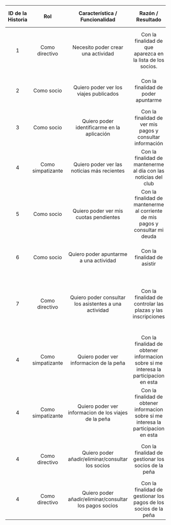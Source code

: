 | ID de la Historia | Rol | Característica / Funcionalidad |  Razón / Resultado | Número (#) de Escenario |   Criterio de Aceptación (Título)   |  Contexto  |  Evento | Resultado / Comportamiento esperado |
|:-----------------:|:----------------:|:-------------------------------------------------------------------------------------:|:-------------------------------------------------------------------:|:-----------------------:|:-----------------------------------:|:--------------------------------------------------------------:|:------------------------------------------------------------:|:---------------------------------------------------------------------------------------------------------------------:|
| 1     |  Como directivo   | Necesito poder crear una actividad | Con la finalidad de que aparezca en la lista de los socios. | 1                       |            Creación de actividad            | En caso de que se seleccione la creación de una actividad | Cuando se despliegue el listado de categorías a seleccionar. | Se mostrará el menú de creación de una actividad, con un formulario para rellenar los datos. |
| 2 | Como socio | Quiero poder ver los viajes publicados | Con la finalidad de poder apuntarme | 2                       | Lista de viajes | Al seleccionar la lista de viajes | Cuando se pulse en el botón "Actividades" del menú | Se mostrará una lista ordenada de las actividades y viajes activos. |
| 3 | Como socio | Quiero poder identificarme en la aplicación | Con la finalidad de ver mis pagos y consultar información | 3                       | Login  | N/A                                                            | Al seleccionar el botón "Iniciar sesion" en el menú | Se abrirá el formulario de inicio de sesión.               |
| 4 | Como simpatizante | Quiero poder ver las noticias más recientes | Con la finalidad de mantenerme al día con las noticias del club | 4 | Listado de noticias | N/A | Al seleccionar el botón "Noticias" del menú | Se mostrará una lista de noticias relacionadas con el Granada C.F. |
| 5 | Como socio | Quiero poder ver mis cuotas pendientes | Con la finalidad de mantenerme al corriente de mis pagos y consultar mi deuda | 5 | Resumen y listado de pagos | N/A | Al seleccionar el botón "Mis pagos" del menú | Se mostrará un listado de pagos realizados, un resumen de los datos de pago y las cuotas pendientes. |
| 6 | Como socio | Quiero poder apuntarme a una actividad | Con la finalidad de asistir | 6 | Página de datos de actividad y confirmación | N/A | Al pulsar en una actividad | Se pedirá confirmación al usuario y se le registrará en la actividad. |
| 7 | Como directivo | Quiero poder consultar los asistentes a una actividad | Con la finalidad de controlar las plazas y las inscripciones | 7 | Listado de actividades publicadas activas. | N/A | Al pulsar en una actividad | Junto a la descripción de la actividad aparecerá un listado con los asistentes confirmados hasta el momento. |
| 4 | Como simpatizante | Quiero poder ver informacion de la peña | Con la finalidad de obtener informacion sobre si me interesa la participacion en esta  | 4 | Listado de noticias | N/A | Al seleccionar el botón "Noticias" del menú | Se mostrará una lista de noticias relacionadas con la peña |
| 4 | Como simpatizante | Quiero poder ver informacion de los viajes de la peña | Con la finalidad de obtener informacion sobre si me interesa la participacion en esta  | 4 | Listado de viajes | N/A | Al seleccionar el botón "Viajes" del menú | Se mostrará una lista de noticias relacionadas con los viajes de la peña |
| 4 | Como directivo | Quiero poder añadir/eliminar/consultar los socios | Con la finalidad de gestionar los socios de la peña  | 4 | Pantalla de gestion de socios | N/A | Al seleccionar el botón "Gestion de socios" del menú | Se mostrará una pantalla con las acciones disponibles sobre los socios |
| 4 | Como directivo | Quiero poder añadir/eliminar/consultar los pagos socios | Con la finalidad de gestionar los pagos de los socios de la peña  | 4 | Pantalla de gestion de los pagos de los socios  | N/A | Al seleccionar el botón "Gestion de socios" del menú | Se mostrará una pantalla con las acciones disponibles sobre los socios |


